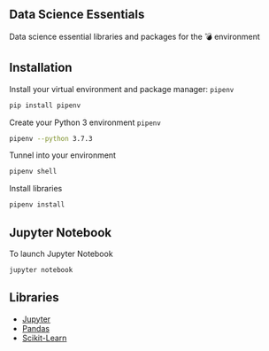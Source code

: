 ## Data Science Essentials
Data science essential libraries and packages for the 💣 environment


## Installation
Install your virtual environment and package manager: `pipenv` 
```bash
pip install pipenv
```
Create your Python 3 environment `pipenv`
```bash
pipenv --python 3.7.3
``` 
Tunnel into your environment
```bash
pipenv shell
```
Install libraries
```bash
pipenv install
```

## Jupyter Notebook
To launch Jupyter Notebook
```bash
jupyter notebook
```

## Libraries
- [Jupyter](https://jupyter.org/)
- [Pandas](https://pandas.pydata.org/)
- [Scikit-Learn](https://scikit-learn.org/stable/)